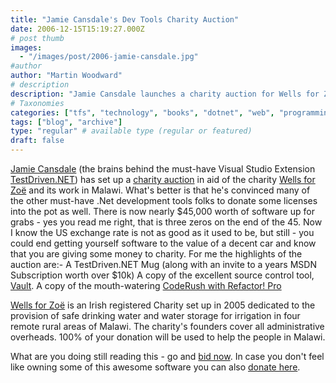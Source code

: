```yaml
---
title: "Jamie Cansdale's Dev Tools Charity Auction"
date: 2006-12-15T15:19:27.000Z
# post thumb
images:
  - "/images/post/2006-jamie-cansdale.jpg"
#author
author: "Martin Woodward"
# description
description: "Jamie Cansdale launches a charity auction for Wells for Zoë, offering nearly £5,000 in software, including TestDriven.NET and more."
# Taxonomies
categories: ["tfs", "technology", "books", "dotnet", "web", "programming"]
tags: ["blog", "archive"]
type: "regular" # available type (regular or featured)
draft: false
---
```

[Jamie Cansdale](http://weblogs.asp.net/nunitaddin/) (the brains behind the must-have Visual Studio Extension [TestDriven.NET](http://www.testdriven.net/)) has set up a [charity auction](http://weblogs.asp.net/nunitaddin/archive/2006/12/14/net-developer-software-charity-auction.aspx) in aid of the charity [Wells for Zoë](http://www.wellsforzoe.org) and its work in Malawi.  What's better is that he's convinced many of the other must-have .Net development tools folks to donate some licenses into the pot as well.  There is now nearly $45,000 worth of software up for grabs - yes you read me right, that is three zeros on the end of the 45.  Now I know the US exchange rate is not as good as it used to be, but still - you could end getting yourself software to the value of a decent car and know that you are giving some money to charity.  For me the highlights of the auction are:-  A TestDriven.NET Mug (along with an invite to a years MSDN Subscription worth over $10k) A copy of the excellent source control tool, [Vault](http://sourcegear.com/vault/index.html). A copy of the mouth-watering [CodeRush with Refactor! Pro](http://www.devexpress.com/Products/NET/IDETools/CodeRush/)  

[Wells for Zoë](http://www.wellsforzoe.org/) is an Irish registered Charity set up in 2005 dedicated to the provision of safe drinking water and water storage for irrigation in four remote rural areas of Malawi.  The charity's founders cover all administrative overheads. 100% of your donation will be used to help the people in Malawi. 

What are you doing still reading this - go and [bid now](http://weblogs.asp.net/nunitaddin/archive/2006/12/14/net-developer-software-charity-auction.aspx).  In case you don't feel like owning some of this awesome software you can also [donate here](http://www.wellsforzoe.org/donations.htm).